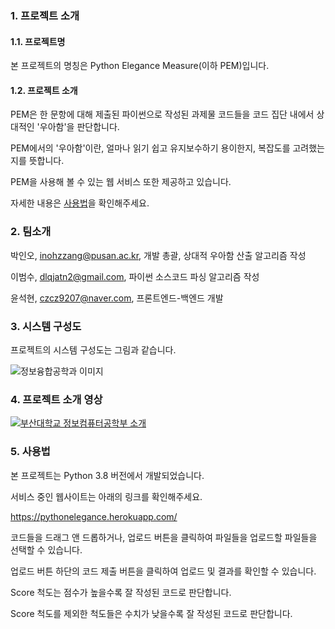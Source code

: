 ### 1. 프로젝트 소개
#### 1.1. 프로젝트명

본 프로젝트의 명칭은 Python Elegance Measure(이하 PEM)입니다.

#### 1.2. 프로젝트 소개

PEM은 한 문항에 대해 제출된 파이썬으로 작성된 과제물 코드들을 코드 집단 내에서 상대적인 '우아함'을 판단합니다.

PEM에서의 '우아함'이란, 얼마나 읽기 쉽고 유지보수하기 용이한지, 복잡도를 고려했는지를 뜻합니다.

PEM을 사용해 볼 수 있는 웹 서비스 또한 제공하고 있습니다.

자세한 내용은 [사용법](https://github.com/ParkInoh/Capstone-2022-1-22/blob/main/README.md#5-%EC%82%AC%EC%9A%A9%EB%B2%95)을 확인해주세요.

### 2. 팀소개

박인오, inohzzang@pusan.ac.kr, 개발 총괄, 상대적 우아함 산출 알고리즘 작성

이범수, dlqjatn2@gmail.com, 파이썬 소스코드 파싱 알고리즘 작성

윤석현, czcz9207@naver.com, 프론트엔드-백엔드 개발

### 3. 시스템 구성도

프로젝트의 시스템 구성도는 그림과 같습니다.

![정보융합공학과 이미지](https://user-images.githubusercontent.com/100384365/192478661-5dc79a18-b076-48ef-b842-bcf65b0d8d44.jpg)

### 4. 프로젝트 소개 영상

[![부산대학교 정보컴퓨터공학부 소개](http://img.youtube.com/vi/zh_gQ_lmLqE/0.jpg)](https://youtu.be/zh_gQ_lmLqE)

### 5. 사용법

본 프로젝트는 Python 3.8 버전에서 개발되었습니다.

서비스 중인 웹사이트는 아래의 링크를 확인해주세요.

https://pythonelegance.herokuapp.com/

코드들을 드래그 앤 드롭하거나, 업로드 버튼을 클릭하여 파일들을 업로드할 파일들을 선택할 수 있습니다.

업로드 버튼 하단의 코드 제출 버튼을 클릭하여 업로드 및 결과를 확인할 수 있습니다.

Score 척도는 점수가 높을수록 잘 작성된 코드로 판단합니다.

Score 척도를 제외한 척도들은 수치가 낮을수록 잘 작성된 코드로 판단합니다.
